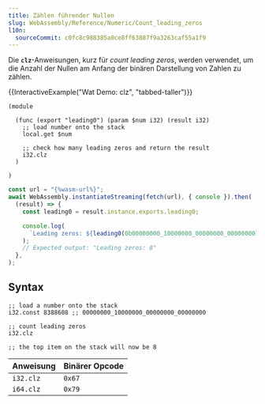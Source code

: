 ```yaml
---
title: Zählen führender Nullen
slug: WebAssembly/Reference/Numeric/Count_leading_zeros
l10n:
  sourceCommit: c0fc8c988385a0ce8ff63887f9a3263caf55a1f9
---
```


Die **`clz`**-Anweisungen, kurz für _count leading zeros_, werden verwendet, um die Anzahl der Nullen am Anfang der binären Darstellung von Zahlen zu zählen.

{{InteractiveExample("Wat Demo: clz", "tabbed-taller")}}

```wat interactive-example
(module

  (func (export "leading0") (param $num i32) (result i32)
    ;; load number onto the stack
    local.get $num

    ;; check how many leading zeros and return the result
    i32.clz
  )

)
```

```js interactive-example
const url = "{%wasm-url%}";
await WebAssembly.instantiateStreaming(fetch(url), { console }).then(
  (result) => {
    const leading0 = result.instance.exports.leading0;

    console.log(
      `Leading zeros: ${leading0(0b00000000_10000000_00000000_00000000)}`,
    );
    // Expected output: "Leading zeros: 8"
  },
);
```

## Syntax

```wat
;; load a number onto the stack
i32.const 8388608 ;; 00000000_10000000_00000000_00000000

;; count leading zeros
i32.clz

;; the top item on the stack will now be 8
```

| Anweisung | Binärer Opcode |
| --------- | -------------- |
| `i32.clz` | `0x67`         |
| `i64.clz` | `0x79`         |
